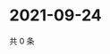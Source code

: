 # 2021-09-24

共 0 条

<!-- BEGIN WEIBO -->
<!-- 最后更新时间 Fri Sep 24 2021 07:08:23 GMT+0800 (China Standard Time) -->

<!-- END WEIBO -->
